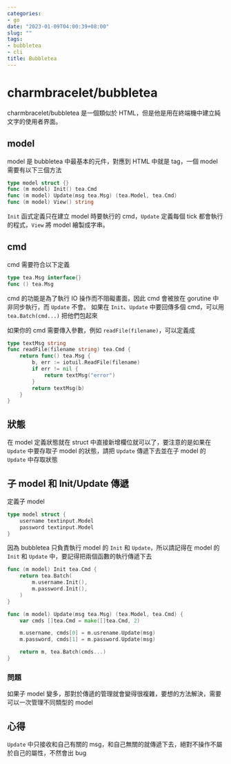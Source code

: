 ```yaml
---
categories:
- go
date: "2023-01-09T04:00:39+08:00"
slug: ""
tags:
- bubbletea
- cli
title: Bubbletea
---
```


# charmbracelet/bubbletea

charmbracelet/bubbletea 是一個類似於 HTML，但是他是用在終端機中建立純文字的使用者界面。

## model

model 是 bubbletea 中最基本的元件，對應到 HTML 中就是 tag，一個 model 需要有以下三個方法

```go
type model struct {}
func (m model) Init() tea.Cmd
func (m model) Update(msg tea.Msg) (tea.Model, tea.Cmd)
func (m model) View() string
```

`Init` 函式定義只在建立 model 時要執行的 cmd，`Update` 定義每個 tick 都會執行的程式，`View` 將 model 繪製成字串。

## cmd

cmd 需要符合以下定義

```go
type tea.Msg interface{}
func () tea.Msg
```

cmd 的功能是為了執行 IO 操作而不阻礙畫面，因此 cmd 會被放在 gorutine 中非同步執行，而 `Update` 不會。
如果在 `Init`、`Update` 中要回傳多個 cmd，可以用 `tea.Batch(cmd...)` 把他們包起來

如果你的 cmd 需要傳入參數，例如 `readFile(filename)`，可以定義成

```go
type textMsg string
func readFile(filename string) tea.Cmd {
	return func() tea.Msg {
		b, err := iotuil.ReadFile(filename)
		if err != nil {
			return textMsg("error")
		}
		return textMsg(b)
	}
}
```

## 狀態

在 model 定義狀態就在 struct 中直接新增欄位就可以了，要注意的是如果在 `Update` 中要存取子 model 的狀態，請把 `Update` 傳遞下去並在子 model 的 `Update` 中存取狀態

## 子 model 和 Init/Update 傳遞

定義子 model

```go
type model struct {
	username textinput.Model
	password textinput.Model
}
```

因為 bubbletea 只負責執行 model 的 `Init` 和 `Update`，所以請記得在 model 的 `Init` 和 `Update` 中，要記得把兩個函數的執行傳遞下去

```go
func (m model) Init tea.Cmd {
	return tea.Batch(
		m.username.Init(),
		m.password.Init(),
	)
}

func (m model) Update(msg tea.Msg) (tea.Model, tea.Cmd) {
	var cmds []tea.Cmd = make([]tea.Cmd, 2)

	m.username, cmds[0] = m.usrename.Update(msg)
	m.password, cmds[1] = m.password.Update(msg)

	return m, tea.Batch(cmds...)
}
```

### 問題

如果子 model 變多，那對於傳遞的管理就會變得很複雜，要想的方法解決，需要可以一次管理不同類型的 model

## 心得

`Update` 中只接收和自己有關的 msg，和自己無關的就傳遞下去，絕對不操作不屬於自己的屬性，不然會出 bug
